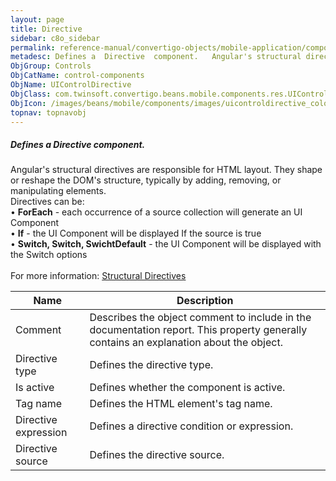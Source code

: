```yaml
---
layout: page
title: Directive
sidebar: c8o_sidebar
permalink: reference-manual/convertigo-objects/mobile-application/components/control-components/directive/
metadesc: Defines a  Directive  component.   Angular's structural directives are responsible for HTML layout. They shape or reshape the DOM's structure, typical
ObjGroup: Controls
ObjCatName: control-components
ObjName: UIControlDirective
ObjClass: com.twinsoft.convertigo.beans.mobile.components.res.UIControlDirective
ObjIcon: /images/beans/mobile/components/images/uicontroldirective_color_32x32.png
topnav: topnavobj
---
```

##### Defines a <i>Directive</i> component. <br/>

 Angular's structural directives are responsible for HTML layout. They shape or reshape the DOM's structure, typically by adding, removing, or manipulating elements.<br/>
Directives can be:<br> • <b>ForEach</b>  - each occurrence of a source collection will generate an UI Component<br> • <b>If</b> 		- the UI Component will be displayed If the source is true<br> • <b>Switch, Switch, SwichtDefault</b> 	- the UI Component will be displayed with the Switch options<br/>
<br/>
For more information: <a href='https://angular.io/guide/structural-directives' target='_blank'>Structural Directives</a>

Name | Description 
--- | ---
Comment | Describes the object comment to include in the documentation report.  This property generally contains an explanation about the object. 
Directive type | Defines the directive type.  
Is active | Defines whether the component is active. 
Tag name | Defines the HTML element's tag name. 
Directive expression | Defines a directive condition or expression.  
Directive source | Defines the directive source.  

